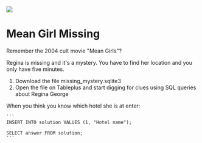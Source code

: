 <img src="https://media.giphy.com/media/5G98t8QjqBLK8/giphy.gif">

# Mean Girl Missing

Remember the 2004 cult movie "Mean Girls"? 

Regina is missing and it's a mystery.
You have to find her location and you only have five minutes.

1. Download the file missing_mystery.sqlite3
2. Open the file on Tableplus and start digging for clues using SQL queries about Regina George 

When you think you know which hotel she is at enter:

    ```
    INSERT INTO solution VALUES (1, "Hotel name");

    SELECT answer FROM solution;
    ```
